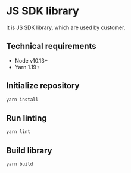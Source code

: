 # JS SDK library

It is JS SDK library, which are used by customer.

## Technical requirements

 - Node v10.13+
 - Yarn 1.19+

## Initialize repository

```sh
yarn install
```

## Run linting

```sh
yarn lint
```

## Build library

```sh
yarn build
```
